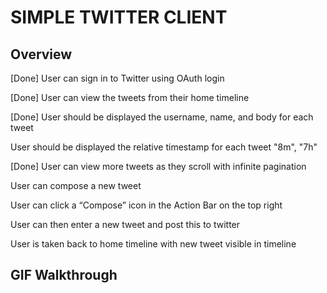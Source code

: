 # SIMPLE TWITTER CLIENT

## Overview
[Done] User can sign in to Twitter using OAuth login


[Done] User can view the tweets from their home timeline


[Done] User should be displayed the username, name, and body for each tweet


User should be displayed the relative timestamp for each tweet "8m", "7h"


[Done] User can view more tweets as they scroll with infinite pagination


User can compose a new tweet


User can click a “Compose” icon in the Action Bar on the top right


User can then enter a new tweet and post this to twitter


User is taken back to home timeline with new tweet visible in timeline



## GIF Walkthrough
